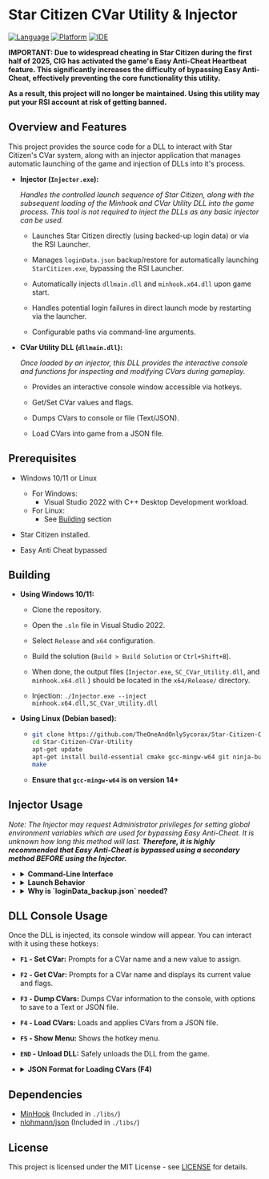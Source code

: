 # Star Citizen CVar Utility & Injector
[![Language](https://img.shields.io/badge/language-C%2B%2B-blue.svg)](https://isocpp.org/)
[![Platform](https://img.shields.io/badge/platform-Windows%20x64-brightgreen.svg)](https://www.microsoft.com/windows/)
[![IDE](https://img.shields.io/badge/IDE-Visual%20Studio%202022-purple.svg)](https://visualstudio.microsoft.com/)

**IMPORTANT: Due to widespread cheating in Star Citizen during the first half of 2025, CIG has activated the game's Easy Anti-Cheat Heartbeat feature. This significantly increases the difficulty of bypassing Easy Anti-Cheat, effectively preventing the core functionality this utility.** 

**As a result, this project will no longer be maintained. Using this utility may put your RSI account at risk of getting banned.** 

## Overview and Features
This project provides the source code for a DLL to interact with Star Citizen's CVar system, along with an injector application that manages automatic launching of the game and injection of DLLs into it's process.

* **Injector (`Injector.exe`):**    
    
    *Handles the controlled launch sequence of Star Citizen, along with the subsequent loading of the Minhook and CVar Utility DLL into the game process. This tool is not required to inject the DLLs as any basic injector can be used.*

    * Launches Star Citizen directly (using backed-up login data) or via the RSI Launcher.
    * Manages `loginData.json` backup/restore for automatically launching `StarCitizen.exe`, bypassing the RSI Launcher.
    * Automatically injects `dllmain.dll` and `minhook.x64.dll` upon game start.
    * Handles potential login failures in direct launch mode by restarting via the launcher.
    
    *   Configurable paths via command-line arguments.

*   **CVar Utility DLL (`dllmain.dll`):**
    
    *Once loaded by an injector, this DLL provides the interactive console and functions for inspecting and modifying CVars during gameplay.*
    
    * Provides an interactive console window accessible via hotkeys.
    
    * Get/Set CVar values and flags.
    
    * Dumps CVars to console or file (Text/JSON).
    
    * Load CVars into game from a JSON file.

## Prerequisites

* Windows 10/11 or Linux

    * For Windows:
        - Visual Studio 2022 with C++ Desktop Development workload.
    * For Linux:
        - See [Building](https://github.com/TheOneAndOnlySycorax/Star-Citizen-CVar-Utility#building) section

* Star Citizen installed.

* Easy Anti Cheat bypassed

## Building

- **Using Windows 10/11:**
    * Clone the repository.
    
    * Open the `.sln` file in Visual Studio 2022.
    
    * Select `Release` and `x64` configuration.
    
    * Build the solution (`Build > Build Solution` or `Ctrl+Shift+B`). 
    
    * When done, the output files (`Injector.exe`, `SC_CVar_Utility.dll`, and `minhook.x64.dll` ) should be located in the `x64/Release/` directory.

    * Injection: `./Injector.exe --inject minhook.x64.dll,SC_CVar_Utility.dll`

- **Using Linux (Debian based):**
    * ```bash
      git clone https://github.com/TheOneAndOnlySycorax/Star-Citizen-CVar-Utility.git
      cd Star-Citizen-CVar-Utility
      apt-get update
      apt-get install build-essential cmake gcc-mingw-w64 git ninja-build
      make
      ```

    * **Ensure that `gcc-mingw-w64` is on version 14+**

## Injector Usage
*Note: The Injector may request Administrator privileges for setting global environment variables which are used for bypassing Easy Anti-Cheat. It is unknown how long this method will last. **Therefore, it is highly recommended that Easy Anti-Cheat is bypassed using a secondary method BEFORE using the Injector.***

*   <details>
    <summary><b>Command-Line Interface</b></summary>
    <i>Note: All CLI arguments are optional. Default values will be used for any argument not specified.</i>

    *   **`-h, --help`**
        *   Show the help message and exit.
    
    *   **`-i, --inject <list>`**
        * Specifies a comma separated list of DLL paths to inject (relative or absolute). Paths with spaces might need internal quotes depending on the shell. 
        * If this is not provided then the default DLL path will be used (`./dllmain.dll`)
        * Example: `--inject Test.dll,../MyMod/Mod.dll,C:/Other/Tool.dll`                

    *   **`--gameDir <path>`**
        * Specifies the path to the Star Citizen installation directory.
        
    *   **`--launcherDir <path>`**
        *   Specifies the path to the RSI Launcher installation directory.
    
    *   **`--gameArgs "<arguments>"`** (Use only if you know what you are doing)
        * Specifies Star Citizen's command-line arguments to use when launching the game directly. The entire argument string must be enclosed in double quotes. 
        * If this option is not provided, the Injector will automatically determine the correct game arguments by parsing 'Settings.json' in the game's EastAntiCheat directory. This feature is useful for whenever the game is updated and it's version number changes.
        * If the automatic procedure fails, the Injector will instead use predefined default values.
        * ***You should only use this option if you know what you are doing, or if the automatic procedure fails AND the default values are outdated.***
        
    * **Example:**
            ```
            Injector.exe --gameDir "D:\Games\StarCitizen\LIVE" --inject Test.dll"
            ```
    </details>

*   <details>
    <summary><b>Launch Behavior</b></summary>

    *   **If `loginData_backup.json` is *not* found** in the game directory:
        *   The RSI Launcher will start.
   
        *   **Action Required:** Log in and launch the game via the launcher. This generates a fresh `loginData.json`.
   
        *   The injector detects the game process, injects the DLLs, attempts to create `loginData_backup.json` from the generated `loginData.json`, and closes the launcher.
   
    *   **If `loginData_backup.json` *is* found:**
        *   The injector restores the login data by copying `loginData_backup.json` to `loginData.json`.
        *   `StarCitizen.exe` is launched directly, bypassing the launcher.
   
        *   The injector injects the DLLs.
   
        *   (In this mode, the injector also monitors `Game.log` for login errors).
    </details>

*   <details>
    <summary><b>Why is `loginData_backup.json` needed?</b></summary>

    *   `StarCitizen.exe` requires a valid `loginData.json` file in its directory to authenticate and launch successfully. However, the game automatically deletes `loginData.json` upon closing.
   
    *   To enable direct launch (bypassing the RSI Launcher), the injector creates a backup (`loginData_backup.json`) after the game is launched via the RSI Launcher.
   
    *   On subsequent runs, if the backup exists, the injector restores it as `loginData.json` before starting `StarCitizen.exe`, providing the necessary authentication data. Thus allowing the game to run.
    </details>

## DLL Console Usage

Once the DLL is injected, its console window will appear. You can interact with it using these hotkeys:
*   **`F1` - Set CVar:** Prompts for a CVar name and a new value to assign.

*   **`F2` - Get CVar:** Prompts for a CVar name and displays its current value and flags.

*   **`F3` - Dump CVars:** Dumps CVar information to the console, with options to save to a Text or JSON file.

*   **`F4` - Load CVars:** Loads and applies CVars from a JSON file.

*   **`F5` - Show Menu:** Shows the hotkey menu.

*   **`END` - Unload DLL:** Safely unloads the DLL from the game.

*   <details>
    <summary><b>JSON Format for Loading CVars (F4)</b></summary>
    
    When using the `F4` Load CVars function, the selected JSON file must adhere to the following structure:
    *   The root element must be a JSON array `[...]`.
    
    *   Each element within the array must be a JSON object `{...}`.
    
    *   Each object *must* contain the following key-value pairs:
        *   `"cVarName"`: A string representing the name of the console variable.
    
        *   `"value"`: A string representing the desired value to set for the CVar.
    
    *   Each object *can optionally* contain:
        *   `"flags"`: An array of strings representing the CVar's flags (e.g., `["VF_CHEAT"]`). This key is currently ignored by the loading function but can be included for informational purposes or if generated by the Dump (F3) function.

    * **Example `CVars.json`:**

        ```json
        [
          {
            "cVarName": "p_rigid_gforce_scale",
            "value": "0.5",
            "flags": ["VF_CHEAT"]
          },
          {
            "cVarName": "p_fly_mode",
            "value": "0"
          },
          {
            "cVarName": "v_qdrive.instant_qt",
            "value": "0",
            "flags": []
          },
          {
            "cVarName": "r_DisplayInfo",
            "value": "3"
          }
        ]
        ```
    </details>
    
## Dependencies

*   [MinHook](https://github.com/TsudaKageyu/minhook) (Included in `./libs/`)
*   [nlohmann/json](https://github.com/nlohmann/json) (Included in `./libs/`)

## License

This project is licensed under the MIT License - see [LICENSE](LICENSE) for details.
